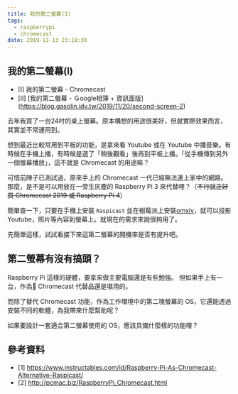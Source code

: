 ```yaml
---
title: 我的第二螢幕(I)
tags:
  - raspberrypi
  - chromecast
date: 2019-11-13 23:18:30
---
```


## 我的第二螢幕(I)

- [I] 我的第二螢幕 - Chromecast
- [II] [我的第二螢幕 - Ｇoogle相簿 + 資訊面版] (https://blog.gasolin.idv.tw/2019/11/20/second-screen-2)

去年我買了一台24吋的桌上螢幕。原本構想的用途很美好，但就實際效果而言，其實並不常運用到。

想到最近比較常用到平板的功能，是拿來看 Youtube 或在 Youtube 中播音樂。有時候在手機上播，有時候是選了「稍後觀看」後再到平板上播。「從手機傳到另外一個螢幕播放」，這不就是 Chromecast 的用途嘛？

可惜前陣子已測試過，原來手上的 Chromecast 一代已經無法連上家中的網路。
那麼，是不是可以用放在一旁生灰塵的 Raspberry Pi 3 來代替哩？（~~不行就正好買 Chromecast 2019 或 Raspberry Pi 4~~）

簡單查一下，只要在手機上安裝 `Raspicast` 並在樹莓派上安裝[omxiv](https://github.com/HaarigerHarald/omxiv)，就可以投影 Youtube，照片等內容到螢幕上。就現在的需求來說很夠用了。

先簡單這樣，試試看接下來這第二螢幕的開機率是否有提升吧。

## 第二螢幕有沒有搞頭？

Raspberry Pi 這樣的硬體，要拿來做主要電腦還是有些勉強。
但如果手上有一台，作為 Chromecast 代替品還是堪用的。

而除了替代 Chromecast 功能，作為工作環境中的第二塊螢幕的 OS，它還能透過安裝不同的軟體，為我帶來什麼幫助呢？

如果要設計一套適合第二螢幕使用的 OS，應該具備什麼樣的功能哩？

## 參考資料

- [1] https://www.instructables.com/id/Raspberry-Pi-As-Chromecast-Alternative-Raspicast/
- [2] http://pcmac.biz/RaspberryPi_Chromecast.html
